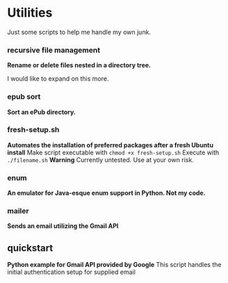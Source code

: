 # Utilities
Just some scripts to help me handle my own junk.

### recursive file management
**Rename or delete files nested in a directory tree.**

I would like to expand on this more.

### epub sort
**Sort an ePub directory.**

### fresh-setup.sh
**Automates the installation of preferred packages after a fresh Ubuntu install**
Make script executable with `chmod +x fresh-setup.sh`
Execute with `./filename.sh`
**Warning**
Currently untested. Use at your own risk.

### enum
**An emulator for Java-esque enum support in Python. Not my code.**

### mailer
**Sends an email utilizing the Gmail API**

## quickstart
**Python example for Gmail API provided by Google**
This script handles the initial authentication setup for supplied email

